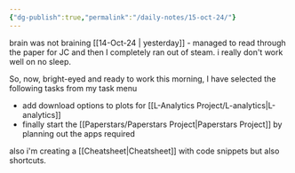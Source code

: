 ```yaml
---
{"dg-publish":true,"permalink":"/daily-notes/15-oct-24/"}
---
```


brain was not braining [[14-Oct-24 \| yesterday]] - managed to read through the paper for JC and then I completely ran out of steam. i really don't work well on no sleep.

So, now, bright-eyed and ready to work this morning, I have selected the following tasks from my task menu
- add download options to plots for [[L-Analytics Project/L-analytics\|L-analytics]] 
- finally start the [[Paperstars/Paperstars Project\|Paperstars Project]] by planning out the apps required

also i'm creating a [[Cheatsheet\|Cheatsheet]] with code snippets but also shortcuts.

